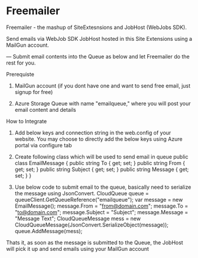# Freemailer
Freemailer - the mashup of SiteExtesnsions and JobHost (WebJobs SDK). 

Send emails via WebJob SDK JobHost hosted in this Site Extensions using a MailGun account.

—  Submit email contents into the Queue as below and let Freemailer do the rest for you.


Prerequiste

1. MailGun account (if you dont have one and want to send free email, just signup for free) 

2. Azure Storage Queue with name "emailqueue," where you will post your email content and details


How to Integrate 

1. Add below keys and connection string in the web.config of your website. You may choose to directly add the below keys using Azure portal via configure tab
    <connectionstrings>
        <add name="AzureWebJobsDashboard" connectionstring="DefaultEndpointsProtocol=https;AccountName=yourStore;AccountKey=yourkey" />
        <add name="AzureWebJobsStorage" connectionstring="DefaultEndpointsProtocol=https;AccountName=yourStore;AccountKey=yourKey" />
    </connectionstrings>
    <appSettings>
        <add key="apiKey" value="your-mailgun-key-abcd" />
        <add key="domain" value="your-mailgun-domain-sandboxabcd.mailgun.org" />
    </appSettings>
    

2. Create following class which will be used to send email in queue
    public class EmailMessage
    {
        public string To { get; set; }
        public string From { get; set; }
        public string Subject { get; set; }
        public string Message { get; set; }
    }


3. Use below code to submit email to the queue, basically need to serialize the message using JsonConvert.
    CloudQueue queue = queueClient.GetQueueReference("emailqueue");
    var message = new EmailMessage();
    message.From = "from@domain.com";
    message.To = "to@domain.com";
    message.Subject = "Subject";
    message.Message = "Message Text";
    CloudQueueMessage mess = new CloudQueueMessage(JsonConvert.SerializeObject(message));
    queue.AddMessage(mess);


Thats it, as soon as the message is submitted to the Queue, the JobHost will pick it up and send emails using your MailGun account
